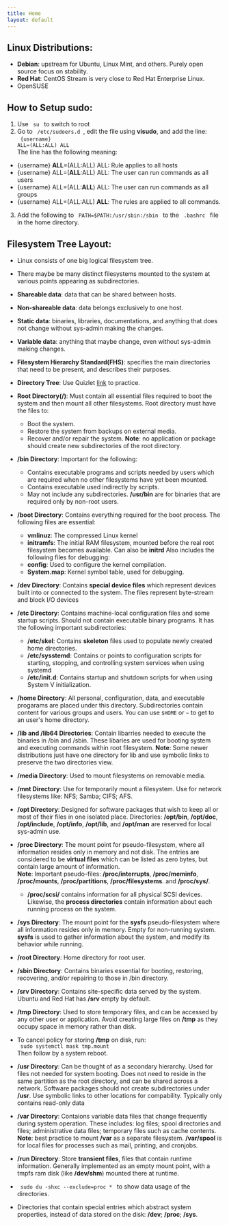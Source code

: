 ```yaml
---
title: Home
layout: default
---
```


## Linux Distributions:
- **Debian**: upstream for Ubuntu, Linux Mint, and others. Purely open source focus on stability. 
- **Red Hat**: CentOS Stream is very close to Red Hat Enterprise Linux. 
- OpenSUSE

## How to Setup sudo:
1. Use <code> su </code> to switch to root
2. Go to <code> /etc/sudoers.d </code>, edit the file using **visudo**, and add the line: <br>
<code> {username} ALL=(ALL:ALL) ALL </code><br>
The line has the following meaning: 
- {username} **ALL**=(ALL:ALL) ALL: Rule applies to all hosts
- {username} ALL=(**ALL**:ALL) ALL: The user can run commands as all users 
- {username} ALL=(ALL:**ALL**) ALL: The user can run commands as all groups 
- {username} ALL=(ALL:ALL) **ALL**: The rules are applied to all commands.  

3. Add the following to <code> PATH=$PATH:/usr/sbin:/sbin </code> to the <code> .bashrc </code> file in the home directory. 

## Filesystem Tree Layout:
- Linux consists of one big logical filesystem tree. 
- There maybe be many distinct filesystems mounted to the system at various points appearing as subdirectories. 
- **Shareable data**: data that can be shared between hosts.
- **Non-shareable data**: data belongs exclusively to one host.
- **Static data**: binaries, libraries, documentations, and anything that does not change without sys-admin making the changes.
- **Variable data**: anything that maybe change, even without sys-admin making changes.   
- **Filesystem Hierarchy Standard(FHS)**: specifies the main directories that need to be present, and describes their purposes. 
- **Directory Tree**: Use Quizlet [link](https://quizlet.com/ca/987238091/fhs-linux-standard-directory-tree-flash-cards/) to practice. 
- **Root Directory(/)**: Must contain all essential files required to boot the system and then mount all other filesystems. Root directory must have the files to:
    - Boot the system.
    - Restore the system from backups on external media.
    - Recover and/or repair the system. 
**Note**: no application or package should create new subdirectories of the root directory.

- **/bin Directory**: Important for the following: 
    - Contains executable programs and scripts needed by users which are required when no other filesystems have yet been mounted. 
    - Contains executable used indirectly by scripts.
    - May not include any subdirectories.
**/usr/bin** are for binaries that are required only by non-root users. 

- **/boot Directory**: Contains everything required for the boot process. The following files are essential:
    - **vmlinuz**: The compressed Linux kernel
    - **initramfs**: The initial RAM filesystem, mounted before the real root filesystem becomes available. Can also be **initrd**
Also includes the following files for debugging:
    - **config**: Used to configure the kernel compilation.
    - **System.map**: Kernel symbol table, used for debugging. 

- **/dev Directory**: Contains **special device files** which represent devices built into or connected to the system. The files represent byte-stream and block I/O devices

- **/etc Directory**: Contains machine-local configuration files and some startup scripts. Should not contain executable binary programs. It has the following important subdirectories:
    - **/etc/skel**: Contains **skeleton** files used to populate newly created home directories.
    - **/etc/sysstemd**: Contains or points to configuration scripts for starting, stopping, and controlling system services when using systemd
    - **/etc/init.d**: Contains startup and shutdown scripts for when using System V initialization.

- **/home Directory**: All personal, configuration, data, and executable progarams are placed under this directory. Subdirectories contain content for various groups and users. You can use <code>$HOME</code> or <code>~</code> to get to an user's home directory. 

- **/lib and /lib64 Directories**: Contain libarries needed to execute the binaries in /bin and /sbin. These libaries are used for booting system and executing commands within root filesystem.
**Note**: Some newer distributions just have one directory for lib and use symbolic links to preserve the two directories view. 

- **/media Directory**: Used to mount filesystems on removable media. 

- **/mnt Directory**: Use for temporarily mount a filesystem. Use for network filesystems like: NFS; Samba; CIFS; AFS.

- **/opt Directory**: Designed for software packages that wish to keep all or most of their files in one isolated place. Directories: **/opt/bin**, **/opt/doc**, **/opt/include**, **/opt/info**, **/opt/lib**, and **/opt/man** are reserved for local sys-admin use. 

- **/proc Directory**: The mount point for pseudo-filesystem, where all information resides only in memory and not disk. The entries are considered to be **virtual files** which can be listed as zero bytes, but contain large amount of information. <br>
**Note**: Important pseudo-files: **/proc/interrupts**, **/proc/meminfo**, **/proc/mounts**, **/proc/partitions**, **/proc/filesystems**. and **/proc/sys/**.
    - **/proc/scsi/** contains information for all physical SCSI devices. Likewise, the **process directories** contain information about each running process on the system.

- **/sys Directory**: The mount point for the **sysfs** pseudo-filesystem where all information resides only in memory. Empty for non-running system. **sysfs** is used to gather information about the system, and modify its behavior while running. 

- **/root Directory**: Home directory for root user. 

- **/sbin Directory**: Contains binaries essential for booting, restoring, recovering, and/or repairing to those in /bin directory.

- **/srv Directory**: Contains site-specific data served by the system. Ubuntu and Red Hat has **/srv** empty by default. 

- **/tmp Directory**: Used to store temporary files, and can be accessed by any other user or application. Avoid creating large files on **/tmp** as they occupy space in memory rather than disk. 
- To cancel policy for storing **/tmp** on disk, run: <br>
<code> sudo systemctl mask tmp.mount </code> <br>
Then follow by a system reboot. 

- **/usr Directory**: Can be thought of as a secondary hierarchy. Used for files not needed for system booting. Does not need to reside in the same partition as the root directory, and can be shared across a network. Software packages should not create subdirectories under **/usr**. Use symbolic links to other locations for compability. Typically only contains read-only data

- **/var Directory**: Contaions variable data files that change frequently during system operation. These includes: log files; spool directories and files; administrative data files; temporary files such as cache contents. <br>
**Note**: best practice to mount **/var** as a separate filesystem. **/var/spool** is for local files for processes such as mail, printing, and cronjobs. 

- **/run Directory**: Store **transient files**, files that contain runtime information. Generally implemented as an empty mount point, with a tmpfs ram disk (like **/dev/shm**) mounted there at runtime. 

- <code> sudo du -shxc --exclude=proc * </code> to show data usage of the directories. 

- Directories that contain special entries which abstract system properties, instead of data stored on the disk: **/dev**; **/proc**; **/sys**. 